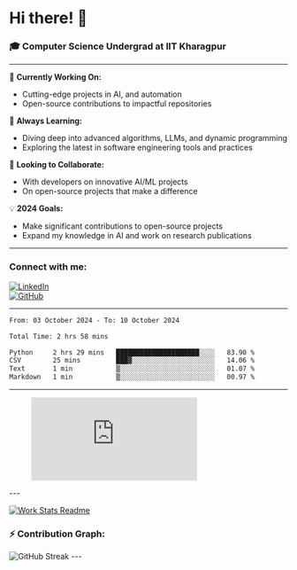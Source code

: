 # Hi there! 👋

### 🎓 Computer Science Undergrad at IIT Kharagpur

---

🔭 **Currently Working On:**  
- Cutting-edge projects in AI, and automation  
- Open-source contributions to impactful repositories

🌱 **Always Learning:**  
- Diving deep into advanced algorithms, LLMs, and dynamic programming  
- Exploring the latest in software engineering tools and practices

👯 **Looking to Collaborate:**  
- With developers on innovative AI/ML projects  
- On open-source projects that make a difference

💡 **2024 Goals:**  
- Make significant contributions to open-source projects  
- Expand my knowledge in AI and work on research publications 

---

### Connect with me:

[![LinkedIn](https://img.shields.io/badge/LinkedIn-0077B5?style=for-the-badge&logo=linkedin&logoColor=white)](https://www.linkedin.com/in/sesidadi)  
[![GitHub](https://img.shields.io/badge/GitHub-181717?style=for-the-badge&logo=github&logoColor=white)](https://github.com/sesiii)

---
<!--START_SECTION:waka-->

```txt
From: 03 October 2024 - To: 10 October 2024

Total Time: 2 hrs 58 mins

Python     2 hrs 29 mins   █████████████████████░░░░   83.90 %
CSV        25 mins         ███▓░░░░░░░░░░░░░░░░░░░░░   14.06 %
Text       1 min           ▒░░░░░░░░░░░░░░░░░░░░░░░░   01.07 %
Markdown   1 min           ▒░░░░░░░░░░░░░░░░░░░░░░░░   00.97 %
```

<!--END_SECTION:waka-->
---
<figure><embed src="https://wakatime.com/share/@81d5e6c4-c575-43e6-9a9e-85ed25517f53/42cf003a-18dd-42ef-bded-df01146821f2.svg"></embed></figure>
---

[![Work Stats Readme](https://github.com/sesiii/sesiii/actions/workflows/main.yml/badge.svg)](https://github.com/sesiii/sesiii/actions/workflows/main.yml)

### ⚡ Contribution Graph:

<img src="https://streak-stats.demolab.com/?user=sesiii&theme=radical" alt="GitHub Streak" />
---

